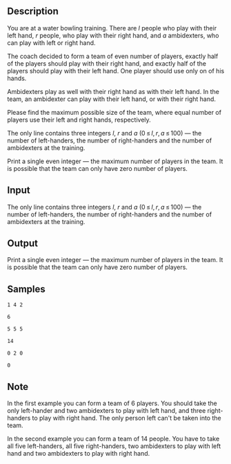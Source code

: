 ## Description

<div><p>You are at a water bowling training. There are <span class="tex-span"><i>l</i></span> people who play with their left hand, <span class="tex-span"><i>r</i></span> people, who play with their right hand, and <span class="tex-span"><i>a</i></span> ambidexters, who can play with left or right hand.</p><p>The coach decided to form a team of even number of players, exactly half of the players should play with their right hand, and exactly half of the players should play with their left hand. One player should use only on of his hands.</p><p>Ambidexters play as well with their right hand as with their left hand. In the team, an ambidexter can play with their left hand, or with their right hand.</p><p>Please find the maximum possible size of the team, where equal number of players use their left and right hands, respectively.</p></div><div class="input-specification"><p>The only line contains three integers <span class="tex-span"><i>l</i></span>, <span class="tex-span"><i>r</i></span> and <span class="tex-span"><i>a</i></span> (<span class="tex-span">0 ≤ <i>l</i>, <i>r</i>, <i>a</i> ≤ 100</span>) — the number of left-handers, the number of right-handers and the number of ambidexters at the training. </p></div><div class="output-specification"><p>Print a single even integer&nbsp;— the maximum number of players in the team. It is possible that the team can only have zero number of players.</p></div>

## Input

<p>The only line contains three integers <span class="tex-span"><i>l</i></span>, <span class="tex-span"><i>r</i></span> and <span class="tex-span"><i>a</i></span> (<span class="tex-span">0 ≤ <i>l</i>, <i>r</i>, <i>a</i> ≤ 100</span>) — the number of left-handers, the number of right-handers and the number of ambidexters at the training. </p>

## Output

<p>Print a single even integer&nbsp;— the maximum number of players in the team. It is possible that the team can only have zero number of players.</p>

## Samples

```input1
1 4 2

```

```output1
6

```






```input2
5 5 5

```

```output2
14

```






```input3
0 2 0

```

```output3
0

```




## Note

<p>In the first example you can form a team of <span class="tex-span">6</span> players. You should take the only left-hander and two ambidexters to play with left hand, and three right-handers to play with right hand. The only person left can't be taken into the team.</p><p>In the second example you can form a team of <span class="tex-span">14</span> people. You have to take all five left-handers, all five right-handers, two ambidexters to play with left hand and two ambidexters to play with right hand.</p>
